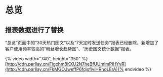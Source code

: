 # 总览
## 报表数据进行了替换
“总览”页面中的“30天热门图文”以及“7天定时发送任务”报表已经删除，新增加了客户使用频率较高的“粉丝增长趋势图”、“历史图文统计数据”报表。

{% video width="740", height="350" %}[http://cdn.parllay.cn/Figchm8KXU2N7heBfUUmlmPiHYvR](http://cdn.parllay.cn/FkMGOJweffP6fdjxflviHRhoLErA){% endvideo %}

